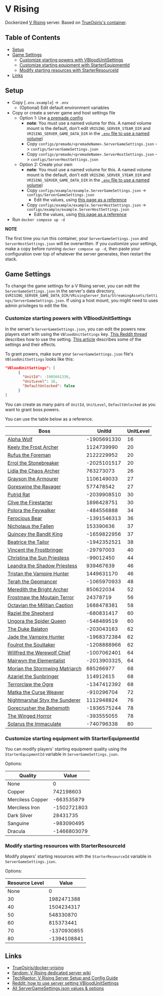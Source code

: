 # V Rising <!-- omit in toc -->

Dockerized [V Rising](https://store.steampowered.com/app/1604030/V_Rising/) server. Based on [TrueOsiris's container](https://github.com/TrueOsiris/docker-vrising).

## Table of Contents <!-- omit in toc -->

- [Setup](#setup)
- [Game Settings](#game-settings)
  - [Customize starting powers with VBloodUnitSettings](#customize-starting-powers-with-vbloodunitsettings)
  - [Customize starting equipment with StarterEquipmentId](#customize-starting-equipment-with-starterequipmentid)
  - [Modify starting resources with StarterResourceId](#modify-starting-resources-with-starterresourceid)
- [Links](#links)

## Setup

- Copy [`.env.example`] -> `.env`
  - (Optional) Edit default environment variables
- Copy or create a server game and host settings file
  - Option 1: Use [a premade config](./configs/premade/)
    - **note**: You must use a named volume for this. A named volume mount is the default, don't edit `VRISING_SERVER_STEAM_DIR` and `VRISING_SERVER_GAME_DATA_DIR` in the [`.env` file to use a named volume](./.env.example))
    - Copy `configs/premade/<premadeName>.ServerGameSettings.json` -> `configs/ServerGameSettings.json`
    - Copy `configs/premade/<premadeName>.ServerHostSettings.json` -> `configs/ServerHostSettings.json`
  - Option 2: Create your own
    - **note**: You must use a named volume for this. A named volume mount is the default, don't edit `VRISING_SERVER_STEAM_DIR` and `VRISING_SERVER_GAME_DATA_DIR` in the [`.env` file to use a named volume](./.env.example))
    - Copy `configs/example/example.ServerGameSettings.json` -> `configs/ServerGameSettings.json`
      - Edit the values, using [this page as a reference](https://wiki.indifferentbroccoli.com/VRising/Settings)
    - Copy `configs/example/example.ServerHostSettings.json` -> `configs/example/example.ServerHostSettings.json`
      - Edit the values, using [this page as a reference](https://kosgames.com/v-rising-server-settings-guide-serverhostsettings-json-file-23200/)
- Run `docker compose up -d`

**NOTE**

The first time you run this container, your `ServerGameSettings.json` and `ServerHostSettings.json` will be overwritten. If you customize your settings, make a copy before running `docker compose up -d`, then paste your configuration over top of whatever the server generates, then restart the stack.

## Game Settings

To change the game settings for a V Rising server, you can edit the `ServerGameSettings.json` in the server's data directory, `$VRISING_SERVER_GAME_DATA_DIR/VRisingServer_Data/StreamingAssets/Settings/ServerGameSettings.json`. If using a host mount, you might need to uses admin privileges to edit the file.

### Customize starting powers with VBloodUnitSettings

In the server's `ServerGameSettings.json`, you can edit the powers new players start with using the `VBloodUnitSettings` key. [This Reddit thread](https://www.reddit.com/r/vrising/comments/vbd6e2/how_to_use_server_setting_vbloodunitsettings/) describes how to use the setting. [This article](https://techraptor.net/gaming/guides/v-rising-server-setup-and-config-guide) describes some of the settings and their effects.

To grant powers, make sure your `ServerGameSettings.json` file's `VBloodUnitSettings` looks like this:

```json
"VBloodUnitSettings": [
      {
        "UnitId": -1905691330,
        "UnitLevel": 16, 
        "DefaultUnlocked": false
      }
]
```

You can create as many pairs of `UnitId`, `UnitLevel`, `DefaultUnlocked` as you want to grant boss powers.

You can use the table below as a reference.

| Boss                                                                                     | UnitId       | UnitLevel |
| ---------------------------------------------------------------------------------------- | ------------ | --------- |
| [Alpha Wolf](https://vrisingwiki.net/Alpha_Wolf)                                         | -1905691330  | 16        |
| [Keely the Frost Archer](https://vrisingwiki.net/Keely_the_Frost_Archer)                 | 1124739990   | 20        |
| [Rufus the Foreman](https://vrisingwiki.net/Rufus_the_Foreman)                           | 2122229952   | 20        |
| [Errol the Stonebreaker](https://vrisingwiki.net/Errol_the_Stonebreaker)                 | -2025101517  | 20        |
| [Lidia the Chaos Archer](https://vrisingwiki.net/Lidia_the_Chaos_Archer)                 | 763273073    | 26        |
| [Grayson the Armourer](https://vrisingwiki.net/Grayson_the_Armourer)                     | 1106149033   | 27        |
| [Goreswine the Ravager](https://vrisingwiki.net/Goreswine_the_Ravager)                   | 577478542    | 27        |
| [Putrid Rat](https://vrisingwiki.net/Putrid_Rat)                                         | -2039908510  | 30        |
| [Clive the Firestarter](https://vrisingwiki.net/Clive_the_Firestarter)                   | 1896428751   | 30        |
| [Polora the Feywalker](https://vrisingwiki.net/Polora_the_Feywalker)                     | -484556888   | 34        |
| [Ferocious Bear](https://vrisingwiki.net/Ferocious_Bear)                                 | -1391546313  | 36        |
| [Nicholaus the Fallen](https://vrisingwiki.net/Nicholaus_the_Fallen)                     | 153390636    | 37        |
| [Quincey the Bandit King](https://vrisingwiki.net/Quincey_the_Bandit_King)               | -1659822956  | 37        |
| [Beatrice the Tailor](https://vrisingwiki.net/Beatrice_the_Tailor)                       | -1942352521  | 38        |
| [Vincent the Frostbringer](https://vrisingwiki.net/Vincent_the_Frostbringer)             | -29797003    | 40        |
| [Christina the Sun Priestess](https://vrisingwiki.net/Christina_the_Sun_Priestess)       | -99012450    | 44        |
| [Leandra the Shadow Priestess](https://vrisingwiki.net/Leandra_the_Shadow_Priestess)     | 939467639    | 46        |
| [Tristan the Vampire Hunter](https://vrisingwiki.net/Tristan_the_Vampire_Hunter)         | 1449631170   | 46        |
| [Terah the Geomancer](https://vrisingwiki.net/Terah_the_Geomancer)                       | -1065970933  | 48        |
| [Meredith the Bright Archer](https://vrisingwiki.net/Meredith_the_Bright_Archer)         | 850622034    | 52        |
| [Frostmaw the Moutain Terror](https://vrisingwiki.net/Frostmaw_the_Mountain_Terror)      | 24378719     | 56        |
| [Octavian the Militian Caption](https://vrisingwiki.net/Octavian_the_Militia_Captain)    | 1688478381   | 58        |
| [Raziel the Shepherd](https://vrisingwiki.net/Raziel_the_Shepherd)                       | -680831417   | 60        |
| [Ungora the Spider Queen](https://vrisingwiki.net/Ungora_the_Spider_Queen)               | -548489519   | 60        |
| [The Duke Balaton](https://vrisingwiki.net/The_Duke_of_Balaton)                          | -203043163   | 62        |
| [Jade the Vampire Hunter](https://vrisingwiki.net/Jade_the_Vampire_Hunter)               | -1968372384  | 62        |
| [Foulrot the Soultaker](https://vrisingwiki.net/Foulrot_the_Soultaker)                   | -1208888966  | 62        |
| [Willfred the Werewolf Chief](https://vrisingwiki.net/Willfred_the_Werewolf_Chief)       | -1007062401  | 64        |
| [Mairwyn the Elementalist](https://vrisingwiki.net/Mairwyn_the_Elementalist)             | -2013903325, | 64        |
| [Morian the Stormwing Matriarch](https://vrisingwiki.net/Morian_the_Stormwing_Matriarch) | 685266977    | 68        |
| [Azariel the Sunbringer](https://vrisingwiki.net/Azariel_the_Sunbringer)                 | 114912615    | 68        |
| [Terrorclaw the Ogre](https://vrisingwiki.net/Terrorclaw_the_Ogre)                       | -1347412392  | 68        |
| [Matka the Curse Weaver](https://vrisingwiki.net/Matka_the_Curse_Weaver)                 | -910296704   | 72        |
| [Nightmarshal Styx the Sunderer](https://vrisingwiki.net/Nightmarshal_Styx_the_Sunderer) | 1112948824   | 76        |
| [Gorecrusher the Behemoth](https://vrisingwiki.net/Gorecrusher_the_Behemoth)             | -1936575244  | 78        |
| [The Winged Horror](https://vrisingwiki.net/The_Winged_Horror)                           | -393555055   | 78        |
| [Solarus the Immaculate](https://vrisingwiki.net/Solarus_the_Immaculate)                 | -740796338   | 80        |

### Customize starting equipment with StarterEquipmentId

You can modify players' starting equipment quality using the `StarterEquipmentId` variable in `ServerGameSettings.json`.

Options:

| Quality          | Value       |
| ---------------- | ----------- |
| None             | 0           |
| Copper           | 742198603   |
| Merciless Copper | -663535879  |
| Merciless Iron   | -1502721803 |
| Dark Silver      | 28431735    |
| Sanguine         | -983090495  |
| Dracula          | -1466803079 |

### Modify starting resources with StarterResourceId

Modify players' starting resources with the `StarterResourceId` variable in `ServerGameSettings.json`.

Options:

| Resource Level | Value       |
| -------------- | ----------- |
| None           | 0           |
| 30             | 1982471388  |
| 40             | 1504234317  |
| 50             | 548330870   |
| 60             | 815373441   |
| 70             | -1370930855 |
| 80             | -1394108841 |

## Links

- [TrueOsiris/docker-vrising](https://github.com/TrueOsiris/docker-vrising)
- [fandom: V Rising dedicated server wiki](https://vrising.fandom.com/wiki/V_Rising_Dedicated_Server)
- [TechRaptor: V Rising Server Setup and Config Guide](https://techraptor.net/gaming/guides/v-rising-server-setup-and-config-guide)
- [Reddit: how to use server setting VBloodUnitSettings](https://www.reddit.com/r/vrising/comments/vbd6e2/how_to_use_server_setting_vbloodunitsettings/)
- [All ServerGameSettings.json values & options](https://wiki.indifferentbroccoli.com/VRising/Settings)
